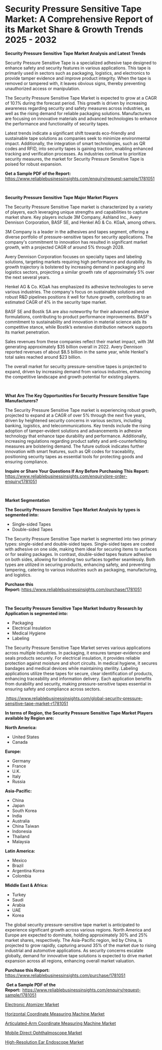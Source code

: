 <p><h1>Security Pressure Sensitive Tape Market: A Comprehensive Report of its Market Share & Growth Trends 2025 - 2032</h1></p><p><strong>Security Pressure Sensitive Tape Market Analysis and Latest Trends</strong></p>
<p><p>Security Pressure Sensitive Tape is a specialized adhesive tape designed to enhance safety and security features in various applications. This tape is primarily used in sectors such as packaging, logistics, and electronics to provide tamper evidence and improve product integrity. When the tape is removed or tampered with, it leaves obvious signs, thereby preventing unauthorized access or manipulation.</p><p>The Security Pressure Sensitive Tape Market is expected to grow at a CAGR of 10.1% during the forecast period. This growth is driven by increasing awareness regarding security and safety measures across industries, as well as the rising demand for reliable packaging solutions. Manufacturers are focusing on innovative materials and advanced technologies to enhance the performance and functionality of security tapes. </p><p>Latest trends indicate a significant shift towards eco-friendly and sustainable tape solutions as companies seek to minimize environmental impact. Additionally, the integration of smart technologies, such as QR codes and RFID, into security tapes is gaining traction, enabling enhanced tracking and verification processes. As industries continue to prioritize security measures, the market for Security Pressure Sensitive Tape is poised for robust expansion.</p></p>
<p><strong>Get a Sample PDF of the Report:&nbsp;</strong> <a href="https://www.reliablebusinessinsights.com/enquiry/request-sample/1781051?utm_campaign=57&utm_medium=2&utm_source=Github&utm_content=ia&utm_term=25032025&utm_id=security-pressure-sensitive-tape">https://www.reliablebusinessinsights.com/enquiry/request-sample/1781051</a></p>
<p>&nbsp;</p>
<p><strong>Security Pressure Sensitive Tape Major Market Players</strong></p>
<p><p>The Security Pressure Sensitive Tape market is characterized by a variety of players, each leveraging unique strengths and capabilities to capture market share. Key players include 3M Company, Ashland Inc., Avery Dennison Corporation, BASF SE, and Henkel AG & Co. KGaA, among others.</p><p>3M Company is a leader in the adhesives and tapes segment, offering a diverse portfolio of pressure-sensitive tapes for security applications. The company's commitment to innovation has resulted in significant market growth, with a projected CAGR of around 5% through 2028.</p><p>Avery Dennison Corporation focuses on specialty tapes and labeling solutions, targeting markets requiring high performance and durability. Its growth trajectory is bolstered by increasing demand in packaging and logistics sectors, projecting a similar growth rate of approximately 5% over the next several years.</p><p>Henkel AG & Co. KGaA has emphasized its adhesive technologies to serve various industries. The company's focus on sustainable solutions and robust R&D pipelines positions it well for future growth, contributing to an estimated CAGR of 4% in the security tape market.</p><p>BASF SE and Bostik SA are also noteworthy for their advanced adhesive formulations, contributing to product performance improvements. BASF's commitment to sustainability and innovation in material science aids its competitive stance, while Bostik’s extensive distribution network supports its market penetration.</p><p>Sales revenues from these companies reflect their market impact, with 3M generating approximately $35 billion overall in 2022. Avery Dennison reported revenues of about $8.5 billion in the same year, while Henkel's total sales reached around $23 billion.</p><p>The overall market for security pressure-sensitive tapes is projected to expand, driven by increasing demand from various industries, enhancing the competitive landscape and growth potential for existing players.</p></p>
<p>&nbsp;</p>
<p><strong>What Are The Key Opportunities For Security Pressure Sensitive Tape Manufacturers?</strong></p>
<p><p>The Security Pressure Sensitive Tape market is experiencing robust growth, projected to expand at a CAGR of over 5% through the next five years, driven by heightened security concerns in various sectors, including banking, logistics, and telecommunications. Key trends include the rising adoption of tamper-evident solutions and advancements in adhesive technology that enhance tape durability and performance. Additionally, increasing regulations regarding product safety and anti-counterfeiting measures are bolstering demand. The future outlook indicates further innovation with smart features, such as QR codes for traceability, positioning security tapes as essential tools for protecting goods and ensuring compliance.</p></p>
<p><strong>Inquire or Share Your Questions If Any Before Purchasing This Report:</strong> <a href="https://www.reliablebusinessinsights.com/enquiry/pre-order-enquiry/1781051?utm_campaign=57&utm_medium=2&utm_source=Github&utm_content=ia&utm_term=25032025&utm_id=security-pressure-sensitive-tape">https://www.reliablebusinessinsights.com/enquiry/pre-order-enquiry/1781051</a></p>
<p>&nbsp;</p>
<p><strong>Market Segmentation</strong></p>
<p><strong>The Security Pressure Sensitive Tape Market Analysis by types is segmented into:</strong></p>
<p><ul><li>Single-sided Tapes</li><li>Double-sided Tapes</li></ul></p>
<p><p>The Security Pressure Sensitive Tape market is segmented into two primary types: single-sided and double-sided tapes. Single-sided tapes are coated with adhesive on one side, making them ideal for securing items to surfaces or for sealing packages. In contrast, double-sided tapes feature adhesive on both sides, allowing for bonding two surfaces together seamlessly. Both types are utilized in securing products, enhancing safety, and preventing tampering, catering to various industries such as packaging, manufacturing, and logistics.</p></p>
<p><strong>Purchase this Report:&nbsp;</strong><a href="https://www.reliablebusinessinsights.com/purchase/1781051?utm_campaign=57&utm_medium=2&utm_source=Github&utm_content=ia&utm_term=25032025&utm_id=security-pressure-sensitive-tape">https://www.reliablebusinessinsights.com/purchase/1781051</a></p>
<p>&nbsp;</p>
<p><strong>The Security Pressure Sensitive Tape Market Industry Research by Application is segmented into:</strong></p>
<p><ul><li>Packaging</li><li>Electrical Insulation</li><li>Medical Hygiene</li><li>Labeling</li></ul></p>
<p><p>The Security Pressure Sensitive Tape Market serves various applications across multiple industries. In packaging, it ensures tamper-evidence and seals products securely. For electrical insulation, it provides reliable protection against moisture and short circuits. In medical hygiene, it secures bandages and medical devices while maintaining sterility. Labeling applications utilize these tapes for secure, clear identification of products, enhancing traceability and information delivery. Each application benefits from durability and security, making pressure-sensitive tapes essential in ensuring safety and compliance across sectors.</p></p>
<p><a href="https://www.reliablebusinessinsights.com/global-security-pressure-sensitive-tape-market-r1781051?utm_campaign=57&utm_medium=2&utm_source=Github&utm_content=ia&utm_term=25032025&utm_id=security-pressure-sensitive-tape">&nbsp;https://www.reliablebusinessinsights.com/global-security-pressure-sensitive-tape-market-r1781051</a></p>
<p><strong>In terms of Region, the Security Pressure Sensitive Tape Market Players available by Region are:</strong></p>
<p>
    <p> <strong> North America: </strong>
        <ul>
            <li>United States</li>
            <li>Canada</li>
        </ul>
        </p> 
    <p> <strong> Europe: </strong>
        <ul>
            <li>Germany</li>
            <li>France</li>
            <li>U.K.</li>
            <li>Italy</li>
            <li>Russia</li>
        </ul>
        </p> 
    <p> <strong> Asia-Pacific: </strong>
        <ul>
            <li>China</li>
            <li>Japan</li>
            <li>South Korea</li>
            <li>India</li>
            <li>Australia</li>
            <li>China Taiwan</li>
            <li>Indonesia</li>
            <li>Thailand</li>
            <li>Malaysia</li>
        </ul>
        </p> 
    <p> <strong> Latin America: </strong>
        <ul>
            <li>Mexico</li>
            <li>Brazil</li>
            <li>Argentina Korea</li>
            <li>Colombia</li>
        </ul>
        </p> 
    <p> <strong> Middle East & Africa: </strong>
        <ul>
            <li>Turkey</li>
            <li>Saudi</li>
            <li>Arabia</li>
            <li>UAE</li>
            <li>Korea</li>
        </ul>
    </p>
    </p>
<p><p>The global security pressure-sensitive tape market is anticipated to experience significant growth across various regions. North America and Europe are expected to dominate, holding approximately 30% and 25% market shares, respectively. The Asia-Pacific region, led by China, is projected to grow rapidly, capturing around 35% of the market due to rising industrial and automotive applications. As security concerns escalate globally, demand for innovative tape solutions is expected to drive market expansion across all regions, enhancing overall market valuation.</p></p>
<p><strong>Purchase this Report: </strong><a href="https://www.reliablebusinessinsights.com/purchase/1781051?utm_campaign=57&utm_medium=2&utm_source=Github&utm_content=ia&utm_term=25032025&utm_id=security-pressure-sensitive-tape">https://www.reliablebusinessinsights.com/purchase/1781051</a></p>
<p>&nbsp;<strong>Get a Sample PDF of the Report:&nbsp;&nbsp;</strong><a href="https://www.reliablebusinessinsights.com/enquiry/request-sample/1781051?utm_campaign=57&utm_medium=2&utm_source=Github&utm_content=ia&utm_term=25032025&utm_id=security-pressure-sensitive-tape">https://www.reliablebusinessinsights.com/enquiry/request-sample/1781051</a></p>
<p><strong></strong></p>
<p><p><a href="https://github.com/zeyddaddo4/Market-Research-Report-List-1/blob/main/electronic-atomizer-market.md?utm_campaign=57&utm_medium=2&utm_source=Github&utm_content=ia&utm_term=25032025&utm_id=security-pressure-sensitive-tape">Electronic Atomizer Market</a></p><p><a href="https://github.com/snakewaduddx/Market-Research-Report-List-1/blob/main/horizontal-coordinate-measuring-machine-market.md?utm_campaign=57&utm_medium=2&utm_source=Github&utm_content=ia&utm_term=25032025&utm_id=security-pressure-sensitive-tape">Horizontal Coordinate Measuring Machine Market</a></p><p><a href="https://github.com/sakuniniray98/Market-Research-Report-List-1/blob/main/articulated-arm-coordinate-measuring-machine-market.md?utm_campaign=57&utm_medium=2&utm_source=Github&utm_content=ia&utm_term=25032025&utm_id=security-pressure-sensitive-tape">Articulated-Arm Coordinate Measuring Machine Market</a></p><p><a href="https://github.com/pllahoithana9/Market-Research-Report-List-1/blob/main/mobile-direct-ophthalmoscope-market.md?utm_campaign=57&utm_medium=2&utm_source=Github&utm_content=ia&utm_term=25032025&utm_id=security-pressure-sensitive-tape">Mobile Direct Ophthalmoscope Market</a></p><p><a href="https://github.com/houltngake/Market-Research-Report-List-1/blob/main/high-resolution-ear-endoscope-market.md?utm_campaign=57&utm_medium=2&utm_source=Github&utm_content=ia&utm_term=25032025&utm_id=security-pressure-sensitive-tape">High-Resolution Ear Endoscope Market</a></p></p>